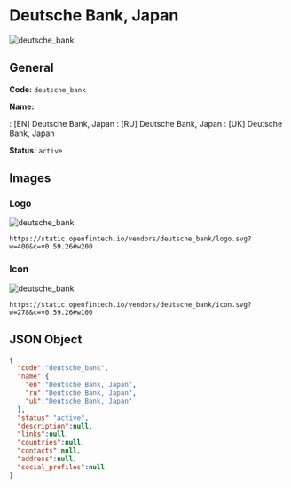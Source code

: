 
# Deutsche Bank, Japan 
![deutsche_bank](https://static.openfintech.io/vendors/deutsche_bank/logo.svg?w=400&c=v0.59.26#w200)  

## General 
 
**Code:** `deutsche_bank` 
 
**Name:** 
 
:	[EN] Deutsche Bank, Japan 
:	[RU] Deutsche Bank, Japan 
:	[UK] Deutsche Bank, Japan 
 
**Status:** `active` 
 

## Images 

### Logo 
 
![deutsche_bank](https://static.openfintech.io/vendors/deutsche_bank/logo.svg?w=400&c=v0.59.26#w200)  

```
https://static.openfintech.io/vendors/deutsche_bank/logo.svg?w=400&c=v0.59.26#w200
```  

### Icon 
 
![deutsche_bank](https://static.openfintech.io/vendors/deutsche_bank/icon.svg?w=278&c=v0.59.26#w100)  

```
https://static.openfintech.io/vendors/deutsche_bank/icon.svg?w=278&c=v0.59.26#w100
```  

## JSON Object 

```json
{
  "code":"deutsche_bank",
  "name":{
    "en":"Deutsche Bank, Japan",
    "ru":"Deutsche Bank, Japan",
    "uk":"Deutsche Bank, Japan"
  },
  "status":"active",
  "description":null,
  "links":null,
  "countries":null,
  "contacts":null,
  "address":null,
  "social_profiles":null
}
```  
